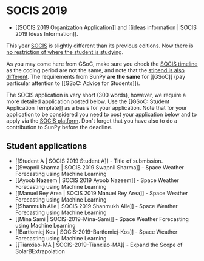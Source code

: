 # SOCIS 2019

* [[SOCIS 2019 Organization Application]] and [[ideas information | SOCIS 2019 Ideas Information]].

This year [SOCIS](https://socis.esa.int/) is slightly different than its previous editions. Now
there is [no restriction of where the student is studying](https://socis.esa.int/frequently-asked-questions/).

As you may come here from GSoC, make sure you check the [SOCIS
timeline](https://socis.esa.int/timeline/) as the coding period are not the same, and note that
the [stipend is also different](https://socis.esa.int/frequently-asked-questions/).
The requirements from SunPy **are the same** for [[GSoC]]
(pay particular attention to [[GSoC: Advice for Students]]).

The SOCIS application is very short (300 words), however, we require a more detailed
application posted below. Use the [[GSoC: Student Application Template]] as a basis for your application. Note that for your application to be considered you need to post your application below and to apply via the [SOCIS platform](https://socis.esa.int/students/).
Don't forget that you have also to do a contribution to SunPy before the deadline.

## Student applications

* [[Student A | SOCIS 2019 Student A]] - Title of submission.
* [[Swapnil Sharma | SOCIS 2019 Swapnil Sharma]] - Space Weather Forecasting using Machine Learning
* [[Ayoob Nazeem | SOCIS 2019 Ayoob Nazeem]] - Space Weather Forecasting using Machine Learning
* [[Manuel Rey Area | SOCIS 2019 Manuel Rey Area]] - Space Weather Forecasting using Machine Learning
* [[Shanmukh Alle | SOCIS 2019 Shanmukh Alle]] - Space Weather Forecasting using Machine Learning
* [[Mina Sami | SOCIS-2019-Mina-Sami]] - Space Weather Forecasting using Machine Learning
* [[Bartłomiej Kos | SOCIS-2019-Bartłomiej-Kos]] - Space Weather Forecasting using Machine Learning
* [[Tianxiao-MA | SOCIS-2019-Tianxiao-MA]] - Expand the Scope of SolarBExtrapolation

